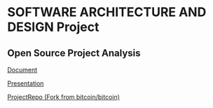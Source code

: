 # SOFTWARE ARCHITECTURE AND DESIGN Project

## Open Source Project Analysis

[Document](https://docs.google.com/document/d/1VQUSAFWKW2doh8wIQZe4aP394fesWaxxP3LEc1a18OM/edit?usp=sharing)

[Presentation](https://www.canva.com/design/DAEv_JRNq44/fdwriWak_R-VBoEnsB_u2A/view?utm_content=DAEv_JRNq44&utm_campaign=designshare&utm_medium=link&utm_source=publishpresent)

[ProjectRepo (Fork from bitcoin/bitcoin) ](https://github.com/SAD-GROUPWORK/bitcoin)
